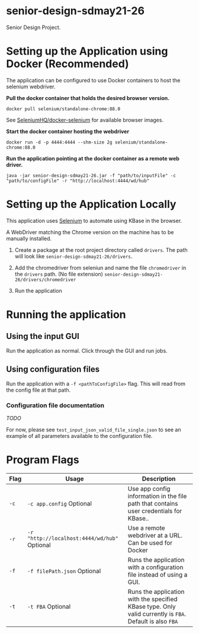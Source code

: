 # senior-design-sdmay21-26
Senior Design Project.

# Setting up the Application using Docker (Recommended)
The application can be configured to use Docker containers to host the selenium webdriver.

**Pull the docker container that holds the desired browser version.**

``docker pull selenium/standalone-chrome:88.0``

See [SeleniumHQ/docker-selenium](https://github.com/SeleniumHQ/docker-selenium) for available browser images.

**Start the docker container hosting the webdriver**

``docker run -d -p 4444:4444 --shm-size 2g selenium/standalone-chrome:88.0``

**Run the application pointing at the docker container as a remote web driver.**

``java -jar senior-design-sdmay21-26.jar -f "path/to/inputFile" -c "path/to/configFile" -r "http://localhost:4444/wd/hub"``


# Setting up the Application Locally
This application uses [Selenium](https://www.selenium.dev/) to automate using KBase in the browser.

A WebDriver matching the Chrome version on the machine has to be manually installed.

1. Create a package at the root project directory called `drivers`. 
The path will look like `senior-design-sdmay21-26/drivers`.

2. Add the chromedriver from seleniun and name the file `chromedriver` in the `drivers` path. (No file extension)
`senior-design-sdmay21-26/drivers/chromedriver`

3. Run the application

# Running the application
## Using the input GUI
Run the application as normal. Click through the GUI and run jobs.

## Using configuration files
Run the application with a `-f <pathToConfigFile>` flag. This will read from the config file at that path.

### Configuration file documentation
_TODO_

For now, please see `test_input_json_valid_file_single.json` to see an example of all parameters available
to the configuration file.

# Program Flags
| Flag        | Usage | Description |
| ----------- | ----------- |----------- |
| `-c`      | `-c app.config` Optional      | Use app config information in the file path that contains user credentials for KBase..| 
| `-r`      | `-r "http://localhost:4444/wd/hub"` Optional | Use a remote webdriver at a URL. Can be used for Docker| 
| `-f`      | `-f filePath.json` Optional      | Runs the application with a configuration file instead of using a GUI.| 
| `-t`     | `-t FBA` Optional | Runs the application with the specified KBase type. Only valid currently is `FBA`. Default is also `FBA`| 

